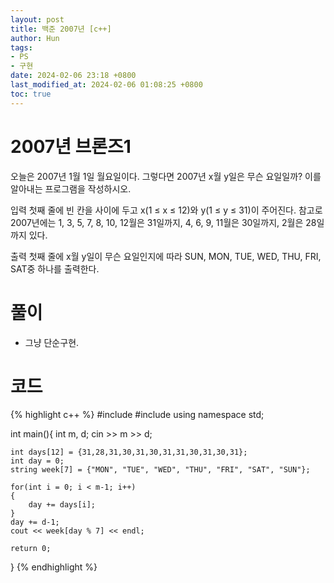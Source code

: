 ```yaml
---
layout: post
title: 백준 2007년 [c++]
author: Hun
tags:
- PS
- 구현
date: 2024-02-06 23:18 +0800
last_modified_at: 2024-02-06 01:08:25 +0800
toc: true
---
```


# 2007년 브론즈1

오늘은 2007년 1월 1일 월요일이다. 그렇다면 2007년 x월 y일은 무슨 요일일까? 이를 알아내는 프로그램을 작성하시오.

입력
첫째 줄에 빈 칸을 사이에 두고 x(1 ≤ x ≤ 12)와 y(1 ≤ y ≤ 31)이 주어진다. 참고로 2007년에는 1, 3, 5, 7, 8, 10, 12월은 31일까지, 4, 6, 9, 11월은 30일까지, 2월은 28일까지 있다.

출력
첫째 줄에 x월 y일이 무슨 요일인지에 따라 SUN, MON, TUE, WED, THU, FRI, SAT중 하나를 출력한다.

# 풀이
- 그냥 단순구현.

# 코드
{% highlight c++ %}
#include <iostream>
#include <string>
using namespace std;

int main(){
    int m, d;
    cin >> m >> d;

    int days[12] = {31,28,31,30,31,30,31,31,30,31,30,31};
    int day = 0;
    string week[7] = {"MON", "TUE", "WED", "THU", "FRI", "SAT", "SUN"};

    for(int i = 0; i < m-1; i++)
    {
        day += days[i];
    }
    day += d-1;
    cout << week[day % 7] << endl;

    return 0;
}
{% endhighlight %}
